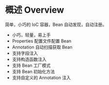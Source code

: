 概述 Overview
==================

简单，小巧的 IoC 容器，Bean 自动发现，自动注册。

* 小巧，轻量，易上手
* Properties 配置文件配置 Bean
* Annotation 自动扫描获取 Bean
* 支持字段注入
* 支持构造函数注入
* 支持 Bean 工厂模式
* 支持 Bean 初始化方法
* 支持自定义的 Annotation 注入
